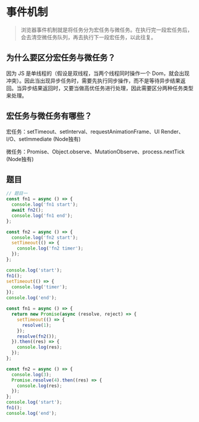 # 事件机制

> 浏览器事件机制就是将任务分为宏任务与微任务。在执行完一段宏任务后，会去清空微任务队列，再去执行下一段宏任务，以此往复。

## 为什么要区分宏任务与微任务？
因为 JS 是单线程的（假设是双线程，当两个线程同时操作一个 Dom，就会出现冲突）。因此当出现异步任务时，需要先执行同步操作，而不是等待异步结果返回。当异步结果返回时，又要当做高优任务进行处理，因此需要区分两种任务类型来处理。

## 宏任务与微任务有哪些？
宏任务：setTimeout、setInterval、requestAnimationFrame、UI Render、I/O、setImmediate (Node独有)

微任务：Promise、Object.observe、MutationObserve、process.nextTick (Node独有)

## 题目

```js
// 题目一
const fn1 = async () => {
  console.log('fn1 start');
  await fn2();
  console.log('fn1 end');
};

const fn2 = async () => {
  console.log('fn2 start');
  setTimeout(() => {
    console.log('fn2 timer');
  });
};

console.log('start');
fn1();
setTimeout(() => {
  console.log('timer');
});
console.log('end');
```

```js
const fn1 = async () => {
  return new Promise(async (resolve, reject) => {
    setTimeout(() => {
      resolve(1);
    });
    resolve(fn2());
  }).then((res) => {
    console.log(res);
  });
};

const fn2 = async () => {
  console.log(3);
  Promise.resolve(4).then((res) => {
    console.log(res);
  });
};
console.log('start');
fn1();
console.log('end');
```